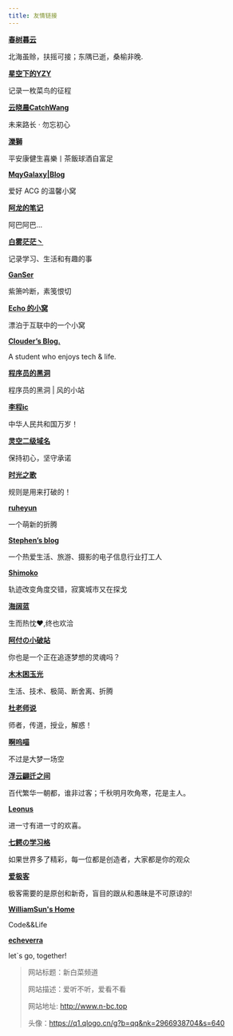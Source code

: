 ```yaml
---
title: 友情链接
---
```




[**春树暮云**](https://me.lengyandong.eu.org/)





北海虽赊，扶摇可接；东隅已逝，桑榆非晚.





[**星空下的YZY**](https://226yzy.com/)





记录一枚菜鸟的征程





[**云晓晨CatchWang**](https://www.catchwang.com/)





未来路长 · 勿忘初心





[**濼獅**](https://jking.vip/)





平安康健生喜樂丨茶飯球酒自富足











[**MqyGalaxy|Blog**](https://blog.moeqy.com/)





爱好 ACG 的温馨小窝











[**阿龙的笔记**](https://www.alongw.cn/)





阿巴阿巴...











[**白雾茫茫丶**](https://baiwumm.com/)





记录学习、生活和有趣的事











[**GanSer**](https://www.gan1ser.top/)





紫箫吟断，素笺恨切











[**Echo 的小窝**](https://www.liveout.cn/)





漂泊于互联中的一个小窝











[**Clouder’s Blog.**](https://www.codein.icu/)





A student who enjoys tech & life.











[**程序员的黑洞**](https://www.unfbx.com/)





程序员的黑洞 | 风的小站











[**李程ic**](https://www.licic.net/)





中华人民共和国万岁！











[**灵空二级域名**](https://lkdns.top/)





保持初心，坚守承诺











[**时光之歌**](https://space520.eu.org/)





规则是用来打破的！











[**ruheyun**](https://www.ruheyun.cn/)





一个萌新的折腾











[**Stephen’s blog**](https://dphweb.cn/)





一个热爱生活、旅游、摄影的电子信息行业打工人











[**Shimoko**](https://www.shimoko.com/)





轨迹改变角度交错，寂寞城市又在探戈











[**海阔蓝**](https://blog.hklan.top/)





生而热忱❤️,终也欢洽











[**阿付の小破站**](https://afqaq.com/)





你也是一个正在追逐梦想的灵魂吗？











[**木木困玉光**](https://linguoguang.com/)





生活、技术、极简、断舍离、折腾











[**杜老师说**](https://dusays.com/)





师者，传道，授业，解惑！











[**啊呜喵**](https://blog.awumiao.org/)





不过是大梦一场空











[**浮云翩迁之间**](https://blognas.hwb0307.com/)





百代繁华一朝都，谁非过客；千秋明月吹角寒，花是主人。











[**Leonus**](https://blog.leonus.cn/)





进一寸有进一寸的欢喜。











[**七鳄の学习格**](https://blog.gmcj0816.top/)





如果世界多了精彩，每一位都是创造者，大家都是你的观众











[**爱极客**](http://www.aigeek.top/)





极客需要的是原创和新奇，盲目的跟从和愚昧是不可原谅的!











[**WilliamSun's Home**](https://lowion.cn/)





Code&&Life











[**echeverra**](https://echeverra.cn/)





let`s go, together!

















> 网站标题：新白菜频道
>
> 
>
> 
>
> 网站描述：爱听不听，爱看不看
>
> 
>
> 
>
> 网站地址: http://www.n-bc.top
>
> 
>
> 
>
> 头像：https://q1.qlogo.cn/g?b=qq&nk=2966938704&s=640